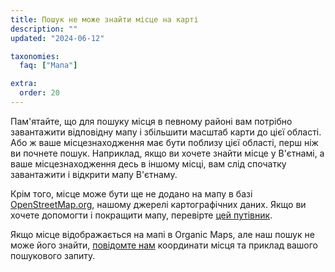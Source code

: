```yaml
---
title: Пошук не може знайти місце на карті
description: ""
updated: "2024-06-12"

taxonomies:
  faq: ["Мапа"]

extra:
  order: 20
---
```


Пам'ятайте, що для пошуку місця в певному районі вам потрібно завантажити відповідну мапу і збільшити масштаб карти до цієї області. Або ж ваше місцезнаходження має бути поблизу цієї області, перш ніж ви почнете пошук. Наприклад, якщо ви хочете знайти місце у В'єтнамі, а ваше місцезнаходження десь в іншому місці, вам слід спочатку завантажити і відкрити мапу В'єтнаму.

Крім того, місце може бути ще не додано на мапу в базі [OpenStreetMap.org](https://www.openstreetmap.org/), нашому джерелі картографічних даних. Якщо ви хочете допомогти і покращити мапу, перевірте [цей путівник](https://wiki.openstreetmap.org/wiki/Contribute_map_data).

Якщо місце відображається на мапі в Organic Maps, але наш пошук не може його знайти, [повідомте нам](mailto:support@organicmaps.app) координати місця та приклад вашого пошукового запиту.
